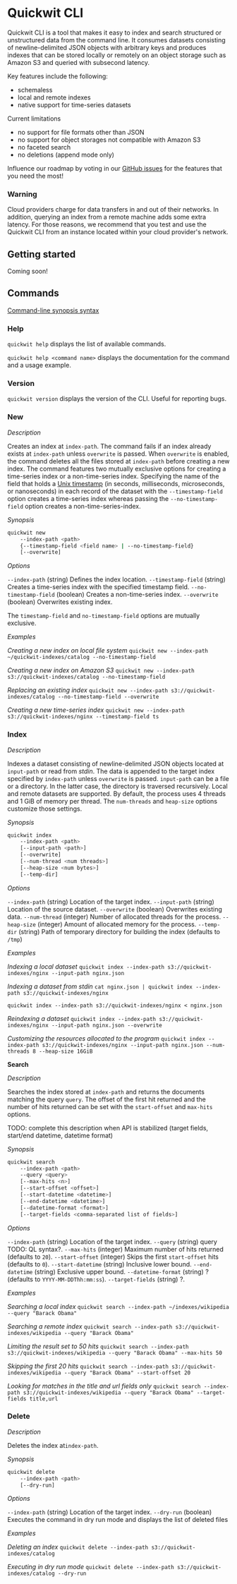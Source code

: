 # Quickwit CLI

Quickwit CLI is a tool that makes it easy to index and search structured or unstructured data from the command line. It consumes datasets consisting of newline-delimited JSON objects with arbitrary keys and produces indexes that can be stored locally or remotely on an object storage such as Amazon S3 and queried with subsecond latency.

Key features include the following:
- schemaless
- local and remote indexes
- native support for time-series datasets

Current limitations
- no support for file formats other than JSON
- no support for object storages not compatible with Amazon S3
- no faceted search
- no deletions (append mode only)

Influence our roadmap by voting in our [GitHub issues](https://github.com/quickwit-inc/quickwit/issues) for the features that you need the most!

### Warning

Cloud providers charge for data transfers in and out of their networks. In addition, querying an index from a remote machine adds some extra latency. For those reasons, we recommend that you test and use the Quickwit CLI from an instance located within your cloud provider's network.

## Getting started
Coming soon!

## Commands

[Command-line synopsis syntax](https://developers.google.com/style/code-syntax)

### Help

`quickwit help` displays the list of available commands.

`quickwit help <command name>` displays the documentation for the command and a usage example.

### Version

`quickwit version` displays the version of the CLI. Useful for reporting bugs.

### New

*Description*

Creates an index at `index-path`. The command fails if an index already exists at `index-path` unless `overwrite` is passed. When `overwrite` is enabled, the command deletes all the files stored at `index-path` before creating a new index. The command features two mutually exclusive options for creating a time-series index or a non-time-series index. Specifying the name of the field that holds a [Unix timestamp](https://en.wikipedia.org/wiki/Unix_time) (in seconds, milliseconds, microseconds, or nanoseconds) in each record of the dataset with the `--timestamp-field` option creates a time-series index whereas passing the `--no-timestamp-field` option creates a non-time-series-index.

*Synopsis*

```bash
quickwit new
    --index-path <path>
    {--timestamp-field <field name> | --no-timestamp-field}
    [--overwrite]
```

*Options*

`--index-path`  (string) Defines the index location.
`--timestamp-field`  (string) Creates a time-series index with the specified timestamp field.
`--no-timestamp-field` (boolean) Creates a non-time-series index.
`--overwrite` (boolean) Overwrites existing index.

The `timestamp-field` and `no-timestamp-field` options are mutually exclusive.

*Examples*

*Creating a new index on local file system*
`quickwit new --index-path ~/quickwit-indexes/catalog --no-timestamp-field`

*Creating a new index on Amazon S3*
`quickwit new --index-path s3://quickwit-indexes/catalog --no-timestamp-field`

*Replacing an existing index*
`quickwit new --index-path s3://quickwit-indexes/catalog --no-timestamp-field --overwrite`

*Creating a new time-series index*
`quickwit new --index-path s3://quickwit-indexes/nginx --timestamp-field ts`

### Index

*Description*

Indexes a dataset consisting of newline-delimited JSON objects located at `input-path` or read from *stdin*. The data is appended to the target index specified by `index-path` unless `overwrite` is passed. `input-path` can be a file or a directory. In the latter case, the directory is traversed recursively. Local and remote datasets are supported. By default, the process uses 4 threads and 1 GiB of memory per thread. The `num-threads` and `heap-size` options customize those settings.

*Synopsis*

```bash
quickwit index
    --index-path <path>
    [--input-path <path>]
    [--overwrite]
    [--num-thread <num threads>]
    [--heap-size <num bytes>]
    [--temp-dir]
```

*Options*

`--index-path` (string) Location of the target index.
`--input-path` (string) Location of the source dataset.
`--overwrite` (boolean) Overwrites existing data.
`--num-thread` (integer) Number of allocated threads for the process.
`--heap-size` (integer) Amount of allocated memory for the process.
`--temp-dir` (string) Path of temporary directory for building the index (defaults to `/tmp`)

*Examples*

*Indexing a local dataset*
`quickwit index --index-path s3://quickwit-indexes/nginx --input-path nginx.json`

*Indexing a dataset from stdin*
`cat nginx.json | quickwit index --index-path s3://quickwit-indexes/nginx`

`quickwit index --index-path s3://quickwit-indexes/nginx < nginx.json`

*Reindexing a dataset*
`quickwit index --index-path s3://quickwit-indexes/nginx --input-path nginx.json --overwrite`

*Customizing the resources allocated to the program*
`quickwit index --index-path s3://quickwit-indexes/nginx --input-path nginx.json --num-threads 8 --heap-size 16GiB`

**Search**

*Description*

Searches the index stored at `index-path` and returns the documents matching the query `query`. The offset of the first hit returned and the number of hits returned can be set with the `start-offset` and `max-hits` options.

TODO: complete this description when API is stabilized (target fields, start/end datetime, datetime format)

*Synopsis*

```bash
quickwit search
    --index-path <path>
    --query <query>
    [--max-hits <n>]
    [--start-offset <offset>]
    [--start-datetime <datetime>]
    [--end-datetime <datetime>]
    [--datetime-format <format>]
    [--target-fields <comma-separated list of fields>]
```

*Options*

`--index-path` (string) Location of the target index.
`--query` (string) query TODO: QL syntax?.
`--max-hits` (integer) Maximum number of hits returned (defaults to `20`).
`--start-offset` (integer) Skips the first `start-offset` hits (defaults to `0`).
`--start-datetime` (string) Inclusive lower bound.
`--end-datetime` (string) Exclusive upper bound.
`--datetime-format` (string) ? (defaults to `YYYY-MM-DDThh:mm:ss`).
`--target-fields` (string) ?.

*Examples*

*Searching a local index*
`quickwit search --index-path ~/indexes/wikipedia --query "Barack Obama"`

*Searching a remote index*
`quickwit search --index-path s3://quickwit-indexes/wikipedia --query "Barack Obama"`

*Limiting the result set to 50 hits*
`quickwit search --index-path s3://quickwit-indexes/wikipedia --query "Barack Obama" --max-hits 50`

*Skipping the first 20 hits*
`quickwit search --index-path s3://quickwit-indexes/wikipedia --query "Barack Obama" --start-offset 20`

*Looking for matches in the title and url fields only*
`quickwit search --index-path s3://quickwit-indexes/wikipedia --query "Barack Obama" --target-fields title,url`

### Delete

*Description*

Deletes the index at`index-path`.

*Synopsis*

```bash
quickwit delete
    --index-path <path>
    [--dry-run]
```

*Options*

`--index-path` (string) Location of the target index.
`--dry-run` (boolean) Executes the command in dry run mode and displays the list of deleted files

*Examples*

*Deleting an index*
`quickwit delete --index-path s3://quickwit-indexes/catalog`

*Executing in dry run mode*
`quickwit delete --index-path s3://quickwit-indexes/catalog --dry-run`
